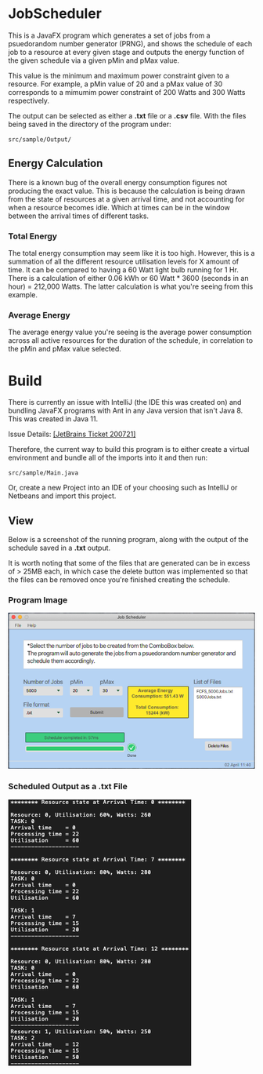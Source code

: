 # JobScheduler

This is a JavaFX program which generates a set of jobs from a psuedorandom number generator (PRNG), and shows the schedule of
each job to a resource at every given stage and outputs the energy function of the given schedule via a given pMin and pMax value.

This value is the minimum and maximum power constraint given to a resource. For example, a pMin value of 20 and a pMax value of 30 corresponds to a mimumim power constraint of 200 Watts and 300 Watts respectively. 

The output can be selected as either a __.txt__ file or a __.csv__ file. With the files being saved in the directory of the program under:
```
src/sample/Output/
```

## Energy Calculation
There is a known bug of the overall energy consumption figures not producing the exact value. This is because the calculation is being drawn from the state of resources at a given arrival time, and not accounting for when a resource becomes idle. Which at times can be in the window between the arrival times of different tasks.

### Total Energy
The total energy consumption may seem like it is too high. However, this is a summation of all the different resource utilisation levels for X amount of time. It can be compared to having a 60 Watt light bulb running for 1 Hr. There is a calculation of either 0.06 kWh or 60 Watt * 3600 (seconds in an hour) = 212,000 Watts. The latter calculation is what you're seeing from this example.

### Average Energy
The average energy value you're seeing is the average power consumption across all active resources for the duration of the schedule, in correlation to the pMin and pMax value selected.

# Build

There is currently an issue with IntelliJ (the IDE this was created on) and bundling JavaFX programs with Ant in any Java
version that isn't Java 8. This was created in Java 11.

Issue Details:
[[JetBrains Ticket 200721]](https://youtrack.jetbrains.com/issue/IDEA-200721?_ga=2.224905754.1868922875.1585741664-751629145.1585393092)

Therefore, the current way to build this program is to either create a virtual environment and bundle all of the imports
into it and then run:
```
src/sample/Main.java
```
Or, create a new Project into an IDE of your choosing such as IntelliJ or Netbeans and
import this project.


## View

Below is a screenshot of the running program, along with the output of the schedule saved in a __.txt__ output.

It is worth noting that some of the files that are generated can be in excess of > 25MB each, in which case the delete
button was implemented so that the files can be removed once you're finished creating the schedule.

### Program Image
![alt text][programImage] 

### Scheduled Output as a .txt File
![alt text][txtImage]


[txtImage]: Documentation/txtImage.png ".txt format"

[programImage]: Documentation/programImage.png "Output after scheduling 5000 jobs"
